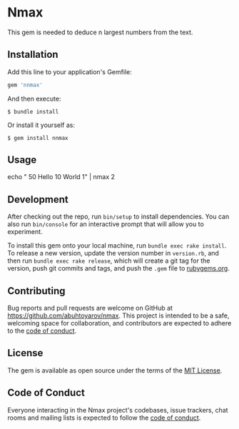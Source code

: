# Nmax

This gem is needed to deduce n largest numbers from the text.

## Installation

Add this line to your application's Gemfile:

```ruby
gem 'nnmax'
```

And then execute:

    $ bundle install

Or install it yourself as:

    $ gem install nnmax

## Usage

echo " 50 Hello 10 World 1" | nmax 2

## Development

After checking out the repo, run `bin/setup` to install dependencies. You can also run `bin/console` for an interactive prompt that will allow you to experiment.

To install this gem onto your local machine, run `bundle exec rake install`. To release a new version, update the version number in `version.rb`, and then run `bundle exec rake release`, which will create a git tag for the version, push git commits and tags, and push the `.gem` file to [rubygems.org](https://rubygems.org).

## Contributing

Bug reports and pull requests are welcome on GitHub at https://github.com/abuhtoyarov/nmax. This project is intended to be a safe, welcoming space for collaboration, and contributors are expected to adhere to the [code of conduct](https://github.com/abuhtoyarov/nmax/blob/master/CODE_OF_CONDUCT.md).


## License

The gem is available as open source under the terms of the [MIT License](https://opensource.org/licenses/MIT).

## Code of Conduct

Everyone interacting in the Nmax project's codebases, issue trackers, chat rooms and mailing lists is expected to follow the [code of conduct](https://github.com/[USERNAME]/nmax/blob/master/CODE_OF_CONDUCT.md).
